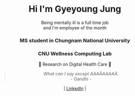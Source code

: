 <div align='center'>


# **Hi I'm Gyeyoung Jung** 
Being mentally ill is a full time job   
and I'm employee of the month
### MS student in Chungnam National University  


<!-- ![Anurag's GitHub stats](https://github-readme-stats.vercel.app/api?username=hotmoist&&show_icons=true&theme=dark)    -->
  ### __CNU Wellness Computing Lab__
  🎇 Research on Digital Health Care 🎇
 
>  <em>What can I say except AAAÂAAAAÀ.</em>   
>  \- Gandhi -
 
| [LinkedIn](https://www.linkedin.com/in/gyeyoung-jung-a911b8220/?locale=en_US) | 
<!-- [Blog](https://woolen-vinyl-157.notion.site/Gyeyoung-Jung-s-Blog-36286a968be4438792e9495d6f0dc793) | [TIL](https://woolen-vinyl-157.notion.site/TIL-a173923c843b47cb8f69a3d622879ce0) |
 -->
  
</div>
